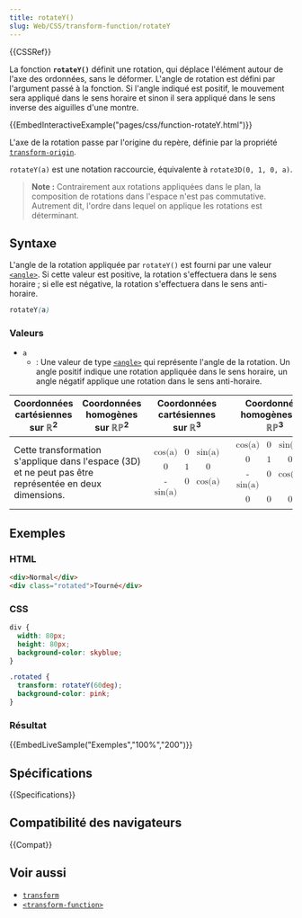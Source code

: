 ```yaml
---
title: rotateY()
slug: Web/CSS/transform-function/rotateY
---
```


{{CSSRef}}

La fonction **`rotateY()`** définit une rotation, qui déplace l'élément autour de l'axe des ordonnées, sans le déformer. L'angle de rotation est défini par l'argument passé à la fonction. Si l'angle indiqué est positif, le mouvement sera appliqué dans le sens horaire et sinon il sera appliqué dans le sens inverse des aiguilles d'une montre.

{{EmbedInteractiveExample("pages/css/function-rotateY.html")}}

L'axe de la rotation passe par l'origine du repère, définie par la propriété [`transform-origin`](/fr/docs/Web/CSS/transform-origin).

`rotateY(a)` est une notation raccourcie, équivalente à `rotate3D(0, 1, 0, a)`.

> **Note :** Contrairement aux rotations appliquées dans le plan, la composition de rotations dans l'espace n'est pas commutative. Autrement dit, l'ordre dans lequel on applique les rotations est déterminant.

## Syntaxe

L'angle de la rotation appliquée par `rotateY()` est fourni par une valeur [`<angle>`](/fr/docs/Web/CSS/angle). Si cette valeur est positive, la rotation s'effectuera dans le sens horaire&nbsp;; si elle est négative, la rotation s'effectuera dans le sens anti-horaire.

```css
rotateY(a)
```

### Valeurs

- `a`
  - : Une valeur de type [`<angle>`](/fr/docs/Web/CSS/angle) qui représente l'angle de la rotation. Un angle positif indique une rotation appliquée dans le sens horaire, un angle négatif applique une rotation dans le sens anti-horaire.

<table class="standard-table">
  <thead>
    <tr>
      <th scope="col">Coordonnées cartésiennes sur ℝ<sup>2</sup></th>
      <th scope="col">Coordonnées homogènes sur ℝℙ<sup>2</sup></th>
      <th scope="col">Coordonnées cartésiennes sur ℝ<sup>3</sup></th>
      <th scope="col">Coordonnées homogènes sur ℝℙ<sup>3</sup></th>
    </tr>
  </thead>
  <tbody>
    <tr>
      <td colspan="2">
        Cette transformation s'applique dans l'espace (3D) et ne peut pas être
        représentée en deux dimensions.
      </td>
      <td colspan="1">
        <math
          ><mfenced
            ><mtable
              ><mtr><mtd>cos(a)</mtd><mtd>0</mtd><mtd>sin(a)</mtd></mtr
              ><mtr><mtd>0</mtd><mtd>1</mtd><mtd>0</mtd></mtr
              ><mtr
                ><mtd>-sin(a)</mtd><mtd>0</mtd><mtd>cos(a)</mtd></mtr
              ></mtable
            ></mfenced
          ></math
        >
      </td>
      <td colspan="1">
        <math
          ><mfenced
            ><mtable
              ><mtr
                ><mtd>cos(a)</mtd><mtd>0</mtd><mtd>sin(a)</mtd><mtd>0</mtd></mtr
              ><mtr><mtd>0</mtd><mtd>1</mtd><mtd>0</mtd><mtd>0</mtd></mtr
              ><mtr
                ><mtd>-sin(a)</mtd><mtd>0</mtd><mtd>cos(a)</mtd
                ><mtd>0</mtd></mtr
              ><mtr
                ><mtd>0</mtd><mtd>0</mtd><mtd>0</mtd><mtd>1</mtd></mtr
              ></mtable
            ></mfenced
          ></math
        >
      </td>
    </tr>
  </tbody>
</table>

## Exemples

### HTML

```html
<div>Normal</div>
<div class="rotated">Tourné</div>
```

### CSS

```css
div {
  width: 80px;
  height: 80px;
  background-color: skyblue;
}

.rotated {
  transform: rotateY(60deg);
  background-color: pink;
}
```

### Résultat

{{EmbedLiveSample("Exemples","100%","200")}}

## Spécifications

{{Specifications}}

## Compatibilité des navigateurs

{{Compat}}

## Voir aussi

- [`transform`](/fr/docs/Web/CSS/transform)
- [`<transform-function>`](/fr/docs/Web/CSS/transform-function)
